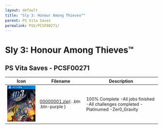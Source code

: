 ```yaml
---
layout: default
title: "Sly 3: Honour Among Thieves™"
parent: PS Vita Saves
permalink: PSV/PCSF00271/
---
```

# Sly 3: Honour Among Thieves™

## PS Vita Saves - PCSF00271

| Icon | Filename | Description |
|------|----------|-------------|
| ![Sly 3: Honour Among Thieves™](icon0.png) | [00000001.zip](00000001.zip){: .btn .btn-purple } | 100% Complete -All jobs finished -All challenges completed -Platinumed  -Zer0_Gravity  |
